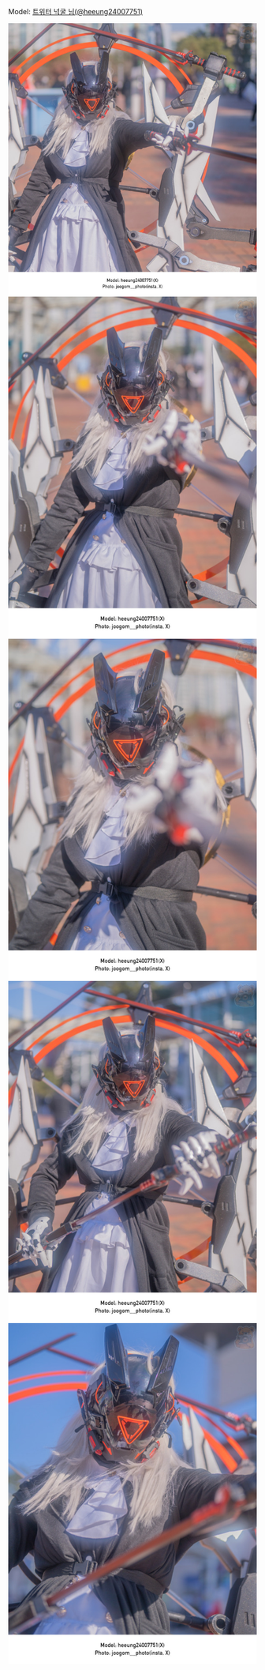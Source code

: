 ﻿---
dddd: 2023.12.03 AGF
nickname: 넉굴
sns_type: x
sns_id: heeung24007751
---

Model: <a href="https://x.com/heeung24007751" target="_blank">트위터 넉굴 님(@heeung24007751)</a>

![DSC08590.jpg](/assets/img/2023/12-03/DSC08590.jpg)
![DSC08592.jpg](/assets/img/2023/12-03/DSC08592.jpg)
![DSC08594.jpg](/assets/img/2023/12-03/DSC08594.jpg)
![DSC08598.jpg](/assets/img/2023/12-03/DSC08598.jpg)
![DSC08602.jpg](/assets/img/2023/12-03/DSC08602.jpg)